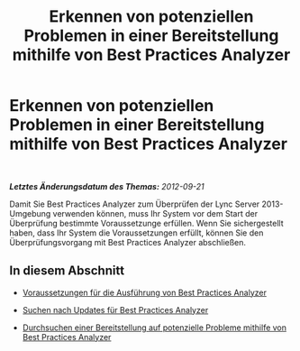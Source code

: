 ﻿---
title: Erkennen von potenziellen Problemen in einer Bereitstellung mithilfe von Best Practices Analyzer
TOCTitle: Erkennen von potenziellen Problemen in einer Bereitstellung mithilfe von Best Practices Analyzer
ms:assetid: 0903063c-4766-4406-92f1-dfea48f274a5
ms:mtpsurl: https://technet.microsoft.com/de-de/library/Gg591342(v=OCS.15)
ms:contentKeyID: 49293101
ms.date: 05/19/2016
mtps_version: v=OCS.15
ms.translationtype: HT
---

# Erkennen von potenziellen Problemen in einer Bereitstellung mithilfe von Best Practices Analyzer

 

_**Letztes Änderungsdatum des Themas:** 2012-09-21_

Damit Sie Best Practices Analyzer zum Überprüfen der Lync Server 2013-Umgebung verwenden können, muss Ihr System vor dem Start der Überprüfung bestimmte Voraussetzunge erfüllen. Wenn Sie sichergestellt haben, dass Ihr System die Voraussetzungen erfüllt, können Sie den Überprüfungsvorgang mit Best Practices Analyzer abschließen.

## In diesem Abschnitt

  - [Voraussetzungen für die Ausführung von Best Practices Analyzer](lync-server-2013-prerequisites-for-running-best-practices-analyzer.md)

  - [Suchen nach Updates für Best Practices Analyzer](lync-server-2013-checking-for-updates-to-best-practices-analyzer.md)

  - [Durchsuchen einer Bereitstellung auf potenzielle Probleme mithilfe von Best Practices Analyzer](lync-server-2013-using-best-practices-analyzer-to-scan-your-deployment-for-potential-issues.md)

